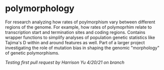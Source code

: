 # polymorphology

For research analyzing how rates of poylmorphism vary between different regions of the genome. For example, how rates of polymoprhim relate to transcription start and termination sites and coding regions. Contains wrapper functions to simplify analyses of population genetic statistics like Tajima's D within and around features as well. Part of a larger project investigating the role of mutation bias in shaping the genomic "morphology" of genetic polymorphisms.

*Testing first pull request by Harrison Yu 4/20/21 on branch* 
